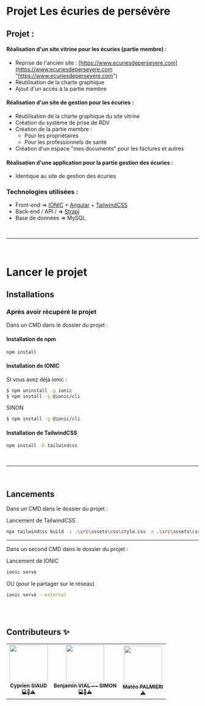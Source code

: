 # Projet Les écuries de persévère

## Projet :
#### Réalisation d'un site vitrine pour les écuries (partie membre) :
- Reprise de l'ancien site : [https://www.ecuriesdepersevere.com](https://www.ecuriesdepersevere.com "https://www.ecuriesdepersevere.com")
- Réutilisation de la charte graphique
- Ajout d'un accès à la partie membre

#### Réalisation d'un site de gestion pour les écuries :
- Réutilisation de la charte graphique du site vitrine
- Création du système de prise de RDV
- Création de la partie membre :
	- Pour les propriétaires
	- Pour les professionnels de santé
- Création d'un espace "mes documents" pour les factures et autres

#### Réalisation d'une application pour la partie gestion des écuries :
- Identique au site de gestion des écuries

### Technologies utilisées :
- Front-end => [IONIC](https://ionicframework.com "Version mobile") + [Angular](https://angular.io "Contenu") + [TailwindCSS](https://tailwindcss.com "Visuel")
- Back-end / API / => [Strapi](https://strapi.io "Gestion du back-end")
- Base de données => MySQL

<br>

---

<br>

# Lancer le projet
## Installations
### Après avoir récupéré le projet
Dans un CMD dans le dossier du projet :

#### Installation de npm

```sh
npm install 
```

#### Installation de IONIC

SI vous avez déjà ionic :
```sh
$ npm uninstall -g ionic
$ npm install -g @ionic/cli
```
SINON
```sh
$ npm install -g @ionic/cli
```

#### Installation de TailwindCSS

```sh
npm install -D tailwindcss
```

<br>

---

<br>

## Lancements
Dans un CMD dans le dossier du projet :

Lancement de TailwindCSS

```sh
npx tailwindcss build -i .\src\assets\css\style.css -o .\src\assets\css\output.css --watch
```
---
Dans un second CMD dans le dossier du projet :

Lancement de IONIC

```sh
ionic serve
```
OU (pour le partager sur le réseau)

```sh
ionic serve --external
```
<br>
<br>

## Contributeurs ✨

<table><tr><td align="center"><a href="https://github.com/CSIAUD"><img src="https://avatars.githubusercontent.com/u/74303569?v=4?s=100" width="100px;" alt=""/><br /><sub><b>Cyprien SIAUD<br>💻🎨⚠️</b></sub></a></td><td align="center"><a href="https://github.com/Benji290402"><img src="https://avatars.githubusercontent.com/u/71979279?v=4?s=100" width="100px;" alt=""/><br /><sub><b>Benjamin VIAL -- SIMON<br>💻🎨⚠️</b></sub></a></td><td align="center"><a href="https://github.com/Mateopalm"><img src="https://avatars.githubusercontent.com/u/73243815?v=4?s=100" width="100px;" alt=""/><br /><sub><b>Matéo PALMIERI<br>⚠️</b></sub></a></td></tr></table>
